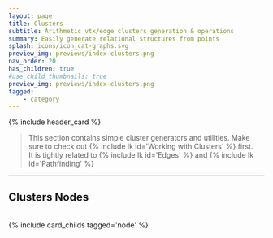 ```yaml
---
layout: page
title: Clusters
subtitle: Arithmetic vtx/edge clusters generation & operations
summary: Easily generate relational structures from points
splash: icons/icon_cat-graphs.svg
preview_img: previews/index-clusters.png
nav_order: 20
has_children: true
#use_child_thumbnails: true
preview_img: previews/index-clusters.png
tagged:
    - category
---
```


{% include header_card %}

> This section contains simple cluster generators and utilities. Make sure to check out {% include lk id='Working with Clusters' %} first.  
> It is tightly related to {% include lk id='Edges' %} and {% include lk id='Pathfinding' %}

---
## Clusters Nodes
<br>
{% include card_childs tagged='node' %}